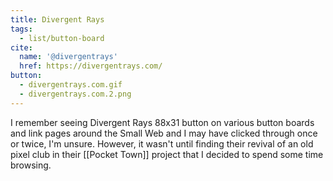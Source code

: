 ```yaml
---
title: Divergent Rays
tags:
  - list/button-board
cite:
  name: '@divergentrays'
  href: https://divergentrays.com/
button: 
  - divergentrays.com.gif
  - divergentrays.com.2.png
---
```


I remember seeing Divergent Rays 88x31 button on various button boards and link pages around the Small Web and I may have clicked through once or twice, I'm unsure. However, it wasn't until finding their revival of an old pixel club in their [[Pocket Town]] project that I decided to spend some time browsing.
